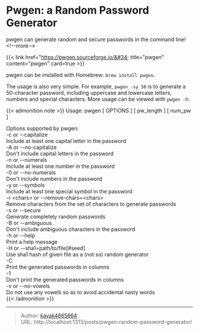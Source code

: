 # Pwgen: a Random Password Generator

pwgen can generate random and secure passwords in the command line!
&lt;!--more--&gt;

{{&lt; link href=&#34;https://pwgen.sourceforge.io/&#34; title=&#34;pwgen&#34; content=&#34;pwgen&#34; card=true &gt;}}

pwgen can be installed with Homebrew: `brew install pwgen`.

The usage is also very simple. For example, `pwgen -sy 50` is to generate a 50-character password, including uppercase and lowercase letters, numbers and special characters. More usage can be viewed with `pwgen -h`:

{{&lt; admonition note &gt;}}
Usage: pwgen [ OPTIONS ] [ pw_length ] [ num_pw ]  

Options supported by pwgen:  
  -c or --capitalize  
	Include at least one capital letter in the password  
  -A or --no-capitalize  
	Don&#39;t include capital letters in the password  
  -n or --numerals  
	Include at least one number in the password  
  -0 or --no-numerals  
	Don&#39;t include numbers in the password  
  -y or --symbols  
	Include at least one special symbol in the password  
  -r &lt;chars&gt; or --remove-chars=&lt;chars&gt;  
	Remove characters from the set of characters to generate passwords  
  -s or --secure  
	Generate completely random passwords  
  -B or --ambiguous  
	Don&#39;t include ambiguous characters in the password  
  -h or --help  
	Print a help message  
  -H or --sha1=path/to/file[#seed]  
	Use sha1 hash of given file as a (not so) random generator  
  -C  
	Print the generated passwords in columns  
  -1  
	Don&#39;t print the generated passwords in columns  
  -v or --no-vowels  
	Do not use any vowels so as to avoid accidental nasty words  
{{&lt; /admonition &gt;}}

---

> Author: [kayak4665664](https://github.com/kayak4665664)  
> URL: http://localhost:1313/posts/pwgen-random-password-generator/  

